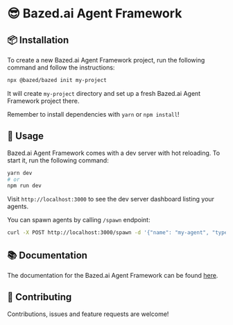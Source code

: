 # 😎 Bazed.ai Agent Framework

## 📦 Installation

To create a new Bazed.ai Agent Framework project, run the following command and follow the instructions:

```bash
npx @bazed/bazed init my-project
```

It will create `my-project` directory and set up a fresh Bazed.ai Agent Framework project there.

Remember to install dependencies with `yarn` or `npm install`!

## 🚀 Usage

Bazed.ai Agent Framework comes with a dev server with hot reloading. To start it, run the following command:

```bash
yarn dev
# or
npm run dev
```

Visit `http://localhost:3000` to see the dev server dashboard listing your agents.

You can spawn agents by calling `/spawn` endpoint:

```bash
curl -X POST http://localhost:3000/spawn -d '{"name": "my-agent", "type": "my-agent-type", "options": {"foo": "bar"}}'
```

## 📚 Documentation

The documentation for the Bazed.ai Agent Framework can be found [here](https://bazed.ai/).

## 🤝 Contributing

Contributions, issues and feature requests are welcome!
